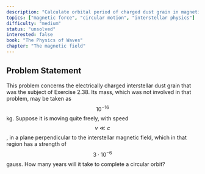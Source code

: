 ```yaml
---
description: "Calculate orbital period of charged dust grain in magnetic field"
topics: ["magnetic force", "circular motion", "interstellar physics"]
difficulty: "medium"
status: "unsolved"
interested: false
book: "The Physics of Waves"
chapter: "The magnetic field"
---
```


## Problem Statement
This problem concerns the electrically charged interstellar dust grain that was the subject of Exercise 2.38. Its mass, which was not involved in that problem, may be taken as $$10^{-16}$$ kg. Suppose it is moving quite freely, with speed $$v \ll c$$, in a plane perpendicular to the interstellar magnetic field, which in that region has a strength of $$3 \cdot 10^{-6}$$ gauss. How many years will it take to complete a circular orbit?